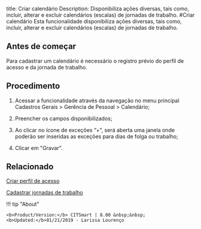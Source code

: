title:  Criar calendário
Description: Disponibiliza ações diversas, tais como, incluir, alterar e excluir calendários (escalas) de jornadas de trabalho. 
#Criar calendário
Esta funcionalidade disponibiliza ações diversas, tais como, incluir, alterar e excluir calendários (escalas) de jornadas de trabalho.

Antes de começar
----------------

Para cadastrar um calendário é necessário o registro prévio do perfil de acesso
e da jornada de trabalho.

Procedimento
------------

1.  Acessar a funcionalidade através da navegação no menu principal Cadastros
    Gerais \> Gerência de Pessoal \> Calendário;

2.  Preencher os campos disponibilizados;

3.  Ao clicar no ícone de exceções “+”, será aberta uma janela onde poderão ser
    inseridas as exceções para dias de folga ou trabalho;

4.  Clicar em "Gravar".

Relacionado
-----------

[Criar perfil de acesso](/pt-br/citsmart-platform-8/initial-settings/access-settings/profile/create-profile-access.html)

[Cadastrar jornadas de trabalho](/pt-br/citsmart-platform-8/platform-administration/time/create-working-day.html)

!!! tip "About"

    <b>Product/Version:</b> CITSmart | 8.00 &nbsp;&nbsp;
    <b>Updated:</b>01/21/2019 - Larissa Lourenço
